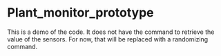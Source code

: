 # Plant_monitor_prototype
This is a demo of the code. It does not have the command to retrieve the value of the sensors. For now, that will be replaced with a randomizing command.

